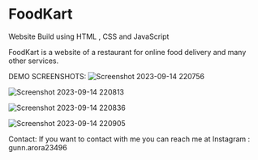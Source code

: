 # FoodKart
Website Build using HTML , CSS and JavaScript

FoodKart is a website of a restaurant for online food delivery and many other services. 

DEMO SCREENSHOTS:
![Screenshot 2023-09-14 220756](https://github.com/gunn333/FoodKart/assets/122155330/f532826f-6336-4256-93d0-a4a7459284f3)

![Screenshot 2023-09-14 220813](https://github.com/gunn333/FoodKart/assets/122155330/1ef22261-3502-41e2-b7b0-1895057bfbfd)

![Screenshot 2023-09-14 220836](https://github.com/gunn333/FoodKart/assets/122155330/0ce56525-dc45-4842-a4f4-3553fae51d8d)

![Screenshot 2023-09-14 220905](https://github.com/gunn333/FoodKart/assets/122155330/a2380899-34bd-4a47-b35d-6fa20d3c01ce)

Contact:
                                    If you want to contact with me you can reach me at Instagram : gunn.arora23496








